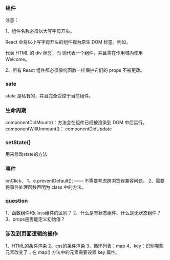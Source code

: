 ### 组件
注意： 

1、组件名称必须以大写字母开头。

React 会将以小写字母开头的组件视为原生 DOM 标签。例如，<div /> 代表 HTML 的 div 标签，而 <Welcome /> 则代表一个组件，并且需在作用域内使用 Welcome。

2、所有 React 组件都必须像纯函数一样保护它们的 props 不被更改。

### sate
state 是私有的，并且完全受控于当前组件。


### 生命周期
componentDidMount()：方法会在组件已经被渲染到 DOM 中后运行。
componentWillUnmount()：
componentDidUpdate：

### setState()
用来修改state的方法

### 事件
onClick、
1、e.preventDefault(); —— 不需要考虑跨浏览器兼容问题。
2、需要将事件处理函数声明为 class 中的方法。

### question
1、函数组件和class组件的区别？
2、什么是有状态组件、什么是无状态组件？
3、props是否能定义初始值？


### 涉及到页面逻辑的操作
1、HTML的条件渲染
2、css的条件渲染
3、循环列表：map
4、key：识别哪些元素改变了；在 map() 方法中的元素需要设置 key 属性。